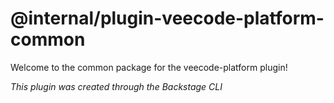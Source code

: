 # @internal/plugin-veecode-platform-common

Welcome to the common package for the veecode-platform plugin!

_This plugin was created through the Backstage CLI_
